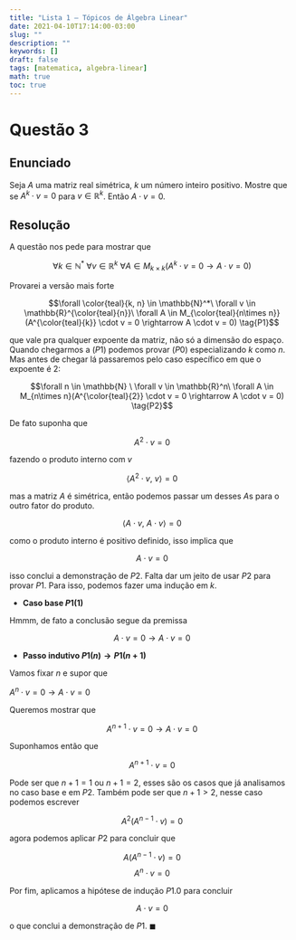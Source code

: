 ```yaml
---
title: "Lista 1 — Tópicos de Álgebra Linear"
date: 2021-04-10T17:14:00-03:00
slug: ""
description: ""
keywords: []
draft: false
tags: [matematica, algebra-linear]
math: true
toc: true
---
```


<!--
5 - guilherme (aula 2, 2:12)
9 - joão medeiros (aula 2, 18:35)
10 - rígille (fórum)
12 - joão medeiros (aula 2, 39:54)
14 - guilherme (aula 2, 7:51)
-->

# Questão 3

## Enunciado

Seja $A$ uma matriz real simétrica, $k$ um número inteiro positivo. Mostre que se $A^k \cdot v = 0$ para $v \in \mathbb{R}^k$. Então $A \cdot v = 0$.

## Resolução

A questão nos pede para mostrar que

$$\forall k \in \mathbb{N}^*\ \forall v \in \mathbb{R}^k\ \forall A \in M_{k\times k}(A^k \cdot v = 0 \rightarrow A \cdot v = 0) \tag{P0}$$

Provarei a versão mais forte

$$\forall  \color{teal}{k, n} \in \mathbb{N}^*\ \forall v \in \mathbb{R}^{\color{teal}{n}}\ \forall A \in M_{\color{teal}{n\times n}}(A^{\color{teal}{k}} \cdot v = 0 \rightarrow A \cdot v = 0) \tag{P1}$$

que vale pra qualquer expoente da matriz, não só a dimensão do espaço.
Quando chegarmos a $(P1)$ podemos provar $(P0)$ especializando $k$ como $n$. Mas antes de chegar lá passaremos pelo caso específico em que o expoente é $2$:

$$\forall n \in \mathbb{N} \ \forall v \in \mathbb{R}^n\ \forall A \in M_{n\times n}(A^{\color{teal}{2}} \cdot v = 0 \rightarrow A \cdot v = 0) \tag{P2}$$

De fato suponha que

$$A^2 \cdot v = 0$$

fazendo o produto interno com $v$

$$\langle A^2  \cdot v,\ v \rangle = 0$$

mas a matriz $A$ é simétrica, então podemos passar um desses $A$s para o outro fator do produto.

$$\langle A  \cdot v,\  A \cdot v \rangle = 0$$

como o produto interno é positivo definido, isso implica que

$$A \cdot v = 0$$

isso conclui a demonstração de $P2$. Falta dar um jeito de usar $P2$ para provar $P1$. Para isso, podemos fazer uma indução em $k$.

* **Caso base $P1(1)$**

Hmmm, de fato a conclusão segue da premissa

$$A \cdot v = 0 \rightarrow A \cdot v = 0$$

* **Passo indutivo $P1(n) \rightarrow P1(n+1)$**

Vamos fixar $n$ e supor que

$A^n \cdot v = 0 \rightarrow A \cdot v = 0 \tag{P1.0}$

Queremos mostrar que

$$A^{n+1} \cdot v = 0 \rightarrow A \cdot v = 0$$

Suponhamos então que

$$A^{n+1} \cdot v = 0$$

Pode ser que $n+1 = 1$ ou $n+1 = 2$, esses são os casos que já analisamos no caso base e em $P2$. Também pode ser que $n+1 > 2$, nesse caso podemos escrever

$$A^2 \left(A^{n-1} \cdot v\right) = 0$$

agora podemos aplicar $P2$ para concluir que

$$A \left(A^{n-1} \cdot v\right) = 0$$
$$A^n \cdot v = 0$$

Por fim, aplicamos a hipótese de indução $P1.0$ para concluir

$$A \cdot v = 0$$

o que conclui a demonstração de $P1$. $\blacksquare$
